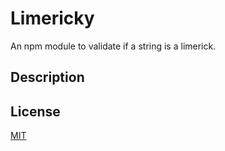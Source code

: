 # Limericky

An npm module to validate if a string is a limerick.

## Description

## License

[MIT](https://choosealicense.com/licenses/mit/)